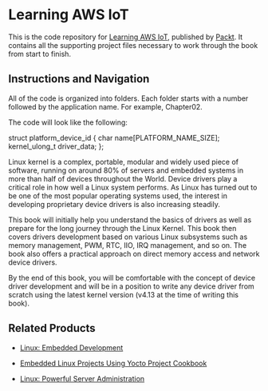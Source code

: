 # Learning AWS IoT
This is the code repository for [Learning AWS IoT](https://www.packtpub.com/networking-and-servers/linux-device-drivers-development?utm_source=github&utm_medium=repository&utm_campaign=9781785280009), published by [Packt](https://www.packtpub.com/?utm_source=github). It contains all the supporting project files necessary to work through the book from start to finish.
## Instructions and Navigation
All of the code is organized into folders. Each folder starts with a number followed by the application name. For example, Chapter02.



The code will look like the following:

struct platform_device_id { 
   char name[PLATFORM_NAME_SIZE]; 
   kernel_ulong_t driver_data; 
};

Linux kernel is a complex, portable, modular and widely used piece of software, running on around 80% of servers and embedded systems in more than half of devices throughout the World. Device drivers play a critical role in how well a Linux system performs. As Linux has turned out to be one of the most popular operating systems used, the interest in developing proprietary device drivers is also increasing steadily.

This book will initially help you understand the basics of drivers as well as prepare for the long journey through the Linux Kernel. This book then covers drivers development based on various Linux subsystems such as memory management, PWM, RTC, IIO, IRQ management, and so on. The book also offers a practical approach on direct memory access and network device drivers.

By the end of this book, you will be comfortable with the concept of device driver development and will be in a position to write any device driver from scratch using the latest kernel version (v4.13 at the time of writing this book).


## Related Products
* [Linux: Embedded Development](https://www.packtpub.com/application-development/linux-embedded-development?utm_source=github&utm_medium=repository&utm_campaign=9781787124202)

* [Embedded Linux Projects Using Yocto Project Cookbook](https://www.packtpub.com/virtualization-and-cloud/embedded-linux-projects-using-yocto-project-cookbook?utm_source=github&utm_medium=repository&utm_campaign=9781784395186)

* [Linux: Powerful Server Administration](https://www.packtpub.com/networking-and-servers/linux-powerful-server-administration?utm_source=github&utm_medium=repository&utm_campaign=9781788293778)
